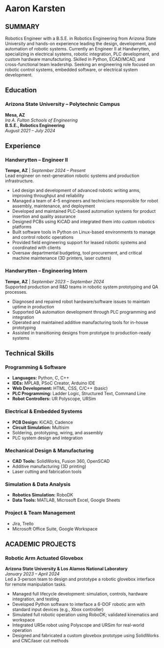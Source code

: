 # Aaron Karsten

## SUMMARY
Robotics Engineer with a B.S.E. in Robotics Engineering from Arizona State University and hands-on experience leading the design, development, and automation of robotic systems. Currently an Engineer II at Handwrytten, specializing in electrical systems, robotic integration, PLC development, and custom hardware manufacturing. Skilled in Python, ECAD/MCAD, and cross-functional team leadership. Seeking an engineering role focused on robotic control systems, embedded software, or electrical system development. 

## Education

### Arizona State University – Polytechnic Campus  
**Mesa, AZ**  
*Ira A. Fulton Schools of Engineering*  
**B.S.E., Robotics Engineering**  
*August 2021 – July 2024*

## Experience
### Handwrytten – Engineer II  
**Tempe, AZ** | *September 2024 – Present*  
Lead engineer on next-generation robotic systems and production infrastructure.

- Led design and development of advanced robotic writing arms, improving throughput and reliability  
- Managed a team of 4–5 engineers and technicians responsible for robot assembly, maintenance, and deployment  
- Developed and maintained PLC-based automation systems for product insertion and quality assurance  
- Designed PCBs using KiCAD and integrated them into custom robotics platforms  
- Built software tools in Python on Linux-based environments to manage and control robotic operations  
- Provided field engineering support for leased robotic systems and coordinated with clients  
- Oversaw departmental budgeting, tool procurement, and critical machine maintenance (3D printers, laser cutters)  

### Handwrytten – Engineering Intern  
**Tempe, AZ** | *September 2023 – September 2024*  
Supported production and R&D teams in robotic system prototyping and QA processes.

- Diagnosed and repaired robot hardware/software issues to maintain uptime in production  
- Supported QA automation development through PLC programming and integration  
- Operated and maintained additive manufacturing tools for in-house prototyping  
- Assisted in transitioning designs from prototype to production-ready systems  

## Technical Skills

### Programming & Software
- **Languages:** Python, C, C++  
- **IDEs:** MPLAB, PSoC Creator, Arduino IDE  
- **Web Development:** HTML, CSS, C/C++ (basic)  
- **PLC Programming:** Ladder Logic, Structured Text, Command Line  
- **Robot Controllers:** UR Polyscope, URSim  

### Electrical & Embedded Systems
- **PCB Design:** KiCAD, Cadence  
- **Circuit Simulation:** Multisim  
- Soldering, prototyping, wiring, and assembly  
- PLC system design and integration  

### Mechanical Design & Manufacturing
- **CAD Tools:** SolidWorks, Fusion 360, OpenSCAD  
- Additive manufacturing (3D printing)  
- Laser cutting and fabrication tools  

### Simulation & Data Analysis
- **Robotics Simulation:** RoboDK  
- **Data Tools:** MATLAB, Microsoft Excel, Google Sheets  

### Project & Team Management
- Jira, Trello  
- Microsoft Office Suite, Google Workspace  


## ACADEMIC PROJECTS

### Robotic Arm Actuated Glovebox  
**Arizona State University & Los Alamos National Laboratory**  
*January 2023 – April 2024*  
Led a 3-person team to design and prototype a robotic glovebox interface for remote manipulation tasks.

- Managed full lifecycle development: simulation, controls, hardware integration, and testing  
- Developed Python software to interface a 6-DOF robotic arm with standard input devices (e.g., Xbox controller)  
- Simulated full robotic operation using RoboDK; validated kinematics and workspace  
- Integrated UR5e robot using Polyscope and URSim for real-world operation  
- Designed and fabricated a custom glovebox prototype using SolidWorks and CNC/laser cut methods  

